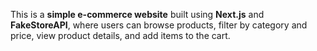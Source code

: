 This is a **simple e-commerce website** built using **Next.js** and **FakeStoreAPI**, where users can browse products, filter by category and price, view product details, and add items to the cart.


